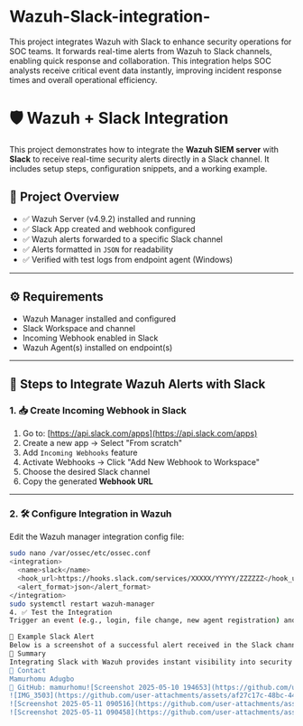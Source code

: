 # Wazuh-Slack-integration-
This project integrates Wazuh with Slack to enhance security operations for SOC teams. It forwards real-time alerts from Wazuh to Slack channels, enabling quick response and collaboration. This integration helps SOC analysts receive critical event data instantly, improving incident response times and overall operational efficiency.
# 🛡️ Wazuh + Slack Integration

This project demonstrates how to integrate the **Wazuh SIEM server** with **Slack** to receive real-time security alerts directly in a Slack channel. It includes setup steps, configuration snippets, and a working example.

## 📌 Project Overview

- ✅ Wazuh Server (v4.9.2) installed and running
- ✅ Slack App created and webhook configured
- ✅ Wazuh alerts forwarded to a specific Slack channel
- ✅ Alerts formatted in `JSON` for readability
- ✅ Verified with test logs from endpoint agent (Windows)

---

## ⚙️ Requirements

- Wazuh Manager installed and configured
- Slack Workspace and channel
- Incoming Webhook enabled in Slack
- Wazuh Agent(s) installed on endpoint(s)

---

## 🧪 Steps to Integrate Wazuh Alerts with Slack

### 1. 📥 Create Incoming Webhook in Slack

1. Go to: [https://api.slack.com/apps](https://api.slack.com/apps)
2. Create a new app → Select "From scratch"
3. Add `Incoming Webhooks` feature
4. Activate Webhooks → Click "Add New Webhook to Workspace"
5. Choose the desired Slack channel
6. Copy the generated **Webhook URL**

---

### 2. 🛠️ Configure Integration in Wazuh

Edit the Wazuh manager integration config file:
```bash
sudo nano /var/ossec/etc/ossec.conf
<integration>
  <name>slack</name>
  <hook_url>https://hooks.slack.com/services/XXXXX/YYYYY/ZZZZZZ</hook_url> <!-- Replace with your actual webhook -->
  <alert_format>json</alert_format>
</integration>
sudo systemctl restart wazuh-manager
4. ✅ Test the Integration
Trigger an event (e.g., login, file change, new agent registration) and check your Slack channel for alerts.

🔔 Example Slack Alert
Below is a screenshot of a successful alert received in the Slack channel after integration:
🧠 Summary
Integrating Slack with Wazuh provides instant visibility into security events. It's lightweight, quick to set up, and ideal for small SOC teams or personal labs.
📧 Contact
Mamurhomu Adugbo
🔗 GitHub: mamurhomu![Screenshot 2025-05-10 194653](https://github.com/user-attachments/assets/ea3c5adf-ccb9-48a6-86c3-803e0f055fac)
![IMG_3503](https://github.com/user-attachments/assets/af27c17c-48bc-441a-8d2f-a2597cc7b1b6)
![Screenshot 2025-05-11 090516](https://github.com/user-attachments/assets/792ef91f-c4da-4f0f-b581-353ac024d174)
![Screenshot 2025-05-11 090458](https://github.com/user-attachments/assets/c72322c5-769a-4b89-9ff4-9495d28e032e)
